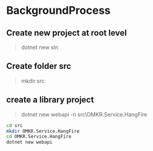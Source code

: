 # BackgroundProcess

## Create new project at root level

> dotnet new sln

## Create folder src

> mkdir src

## create a library project

> dotnet new webapi -n src\OMKR.Service.HangFire

```sh
cd src
mkdir OMKR.Service.HangFire
cd OMKR.Service.HangFire
dotnet new webapi
```
